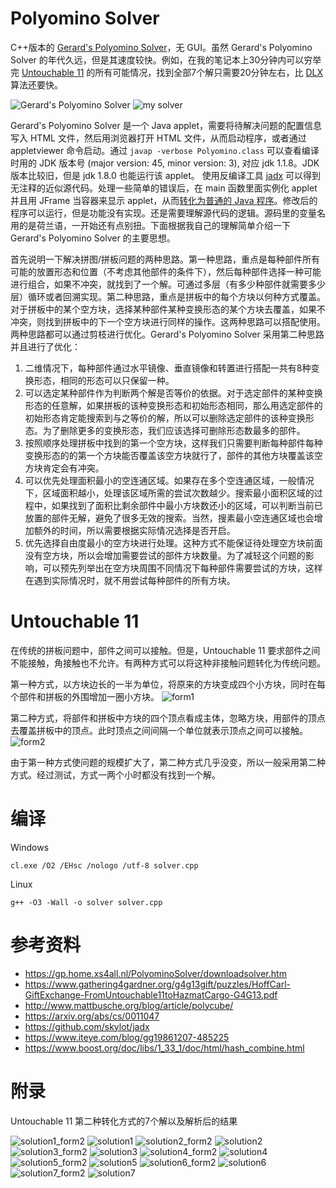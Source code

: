 # Polyomino Solver
C++版本的 [Gerard's Polyomino Solver](https://gp.home.xs4all.nl/PolyominoSolver/downloadsolver.htm)，无 GUI。虽然 Gerard's Polyomino Solver 的年代久远，但是其速度较快。例如，在我的笔记本上30分钟内可以穷举完 [Untouchable 11](https://www.gathering4gardner.org/g4g13gift/puzzles/HoffCarl-GiftExchange-FromUntouchable11toHazmatCargo-G4G13.pdf) 的所有可能情况，找到全部7个解只需要20分钟左右，比 [DLX](https://arxiv.org/abs/cs/0011047) 算法还要快。

![Gerard's Polyomino Solver](untouchable11/untouchable11_gerard_solver.png)
![my solver](untouchable11/untouchable11_solver_llp.png)

Gerard's Polyomino Solver 是一个 Java applet，需要将待解决问题的配置信息写入 HTML 文件，然后用浏览器打开 HTML 文件，从而启动程序，或者通过 appletviewer 命令启动。通过 `javap -verbose Polyomino.class` 可以查看编译时用的 JDK 版本号 (major version: 45, minor version: 3), 对应 jdk 1.1.8。JDK 版本比较旧，但是 jdk 1.8.0 也能运行该 applet。
使用反编译工具 [jadx](https://github.com/skylot/jadx) 可以得到无注释的近似源代码。处理一些简单的错误后，在 main 函数里面实例化 applet 并且用 JFrame 当容器来显示 applet，从而[转化为普通的 Java 程序](https://www.iteye.com/blog/gg19861207-485225)。修改后的程序可以运行，但是功能没有实现。还是需要理解源代码的逻辑。源码里的变量名用的是荷兰语，一开始还有点别扭。下面根据我自己的理解简单介绍一下 Gerard's Polyomino Solver 的主要思想。

首先说明一下解决拼图/拼板问题的两种思路。第一种思路，重点是每种部件所有可能的放置形态和位置（不考虑其他部件的条件下），然后每种部件选择一种可能进行组合，如果不冲突，就找到了一个解。可通过多层（有多少种部件就需要多少层）循环或者回溯实现。第二种思路，重点是拼板中的每个方块以何种方式覆盖。对于拼板中的某个空方块，选择某种部件某种变换形态的某个方块去覆盖，如果不冲突，则找到拼板中的下一个空方块进行同样的操作。这两种思路可以搭配使用。两种思路都可以通过剪枝进行优化。Gerard's Polyomino Solver 采用第二种思路并且进行了优化：
1. 二维情况下，每种部件通过水平镜像、垂直镜像和转置进行搭配一共有8种变换形态，相同的形态可以只保留一种。
2. 可以选定某种部件作为判断两个解是否等价的依据。对于选定部件的某种变换形态的任意解，如果拼板的该种变换形态和初始形态相同，那么用选定部件的初始形态肯定能搜索到与之等价的解，所以可以删除选定部件的该种变换形态。为了删除更多的变换形态，我们应该选择可删除形态数最多的部件。
3. 按照顺序处理拼板中找到的第一个空方块，这样我们只需要判断每种部件每种变换形态的的第一个方块能否覆盖该空方块就行了，部件的其他方块覆盖该空方块肯定会有冲突。
4. 可以优先处理面积最小的空连通区域。如果存在多个空连通区域，一般情况下，区域面积越小，处理该区域所需的尝试次数越少。搜索最小面积区域的过程中，如果找到了面积比剩余部件中最小方块数还小的区域，可以判断当前已放置的部件无解，避免了很多无效的搜索。当然，搜素最小空连通区域也会增加额外的时间，所以需要根据实际情况选择是否开启。
5. 优先选择自由度最小的空方块进行处理。这种方式不能保证待处理空方块前面没有空方块，所以会增加需要尝试的部件方块数量。为了减轻这个问题的影响，可以预先列举出在空方块周围不同情况下每种部件需要尝试的方块，这样在遇到实际情况时，就不用尝试每种部件的所有方块。

# Untouchable 11
在传统的拼板问题中，部件之间可以接触。但是，Untouchable 11 要求部件之间不能接触，角接触也不允许。有两种方式可以将这种非接触问题转化为传统问题。

第一种方式，以方块边长的一半为单位，将原来的方块变成四个小方块，同时在每个部件和拼板的外围增加一圈小方块。
![form1](untouchable11/form1.png)

第二种方式，将部件和拼板中方块的四个顶点看成主体，忽略方块，用部件的顶点去覆盖拼板中的顶点。此时顶点之间间隔一个单位就表示顶点之间可以接触。
![form2](untouchable11/form2.png)

由于第一种方式使问题的规模扩大了，第二种方式几乎没变，所以一般采用第二种方式。经过测试，方式一两个小时都没有找到一个解。

# 编译
Windows

`cl.exe /O2 /EHsc /nologo /utf-8 solver.cpp`

Linux

`g++ -O3 -Wall -o solver solver.cpp`

# 参考资料
- https://gp.home.xs4all.nl/PolyominoSolver/downloadsolver.htm
- https://www.gathering4gardner.org/g4g13gift/puzzles/HoffCarl-GiftExchange-FromUntouchable11toHazmatCargo-G4G13.pdf
- http://www.mattbusche.org/blog/article/polycube/
- https://arxiv.org/abs/cs/0011047
- https://github.com/skylot/jadx
- https://www.iteye.com/blog/gg19861207-485225
- https://www.boost.org/doc/libs/1_33_1/doc/html/hash_combine.html

# 附录
Untouchable 11 第二种转化方式的7个解以及解析后的结果

![solution1_form2](untouchable11/solution1_form2.png)
![solution1](untouchable11/solution1.png)
![solution2_form2](untouchable11/solution2_form2.png)
![solution2](untouchable11/solution2.png)
![solution3_form2](untouchable11/solution3_form2.png)
![solution3](untouchable11/solution3.png)
![solution4_form2](untouchable11/solution4_form2.png)
![solution4](untouchable11/solution4.png)
![solution5_form2](untouchable11/solution5_form2.png)
![solution5](untouchable11/solution5.png)
![solution6_form2](untouchable11/solution6_form2.png)
![solution6](untouchable11/solution6.png)
![solution7_form2](untouchable11/solution7_form2.png)
![solution7](untouchable11/solution7.png)